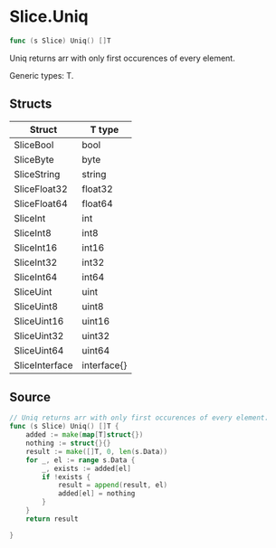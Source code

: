 # Slice.Uniq

```go
func (s Slice) Uniq() []T
```

Uniq returns arr with only first occurences of every element.

Generic types: T.

## Structs

| Struct | T type |
| ------ | ------ |
| SliceBool | bool |
| SliceByte | byte |
| SliceString | string |
| SliceFloat32 | float32 |
| SliceFloat64 | float64 |
| SliceInt | int |
| SliceInt8 | int8 |
| SliceInt16 | int16 |
| SliceInt32 | int32 |
| SliceInt64 | int64 |
| SliceUint | uint |
| SliceUint8 | uint8 |
| SliceUint16 | uint16 |
| SliceUint32 | uint32 |
| SliceUint64 | uint64 |
| SliceInterface | interface{} |

## Source

```go
// Uniq returns arr with only first occurences of every element.
func (s Slice) Uniq() []T {
	added := make(map[T]struct{})
	nothing := struct{}{}
	result := make([]T, 0, len(s.Data))
	for _, el := range s.Data {
		_, exists := added[el]
		if !exists {
			result = append(result, el)
			added[el] = nothing
		}
	}
	return result

}
```

